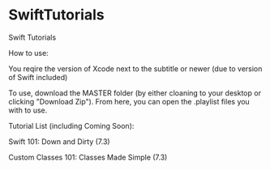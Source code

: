 # SwiftTutorials
Swift Tutorials

How to use:

You reqire the version of Xcode next to the subtitle or newer (due to version of Swift included)

To use, download the MASTER folder (by either cloaning to your desktop or clicking "Download Zip").
From here, you can open the .playlist files you with to use.

Tutorial List (including Coming Soon):

Swift 101:               Down and Dirty (7.3)

Custom Classes 101:      Classes Made Simple (7.3)